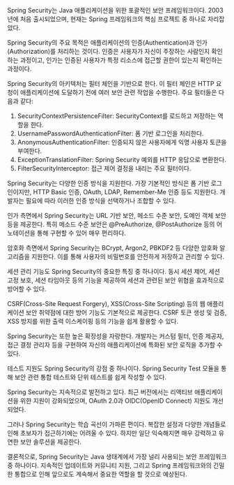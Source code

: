 Spring Security는 Java 애플리케이션을 위한 포괄적인 보안 프레임워크이다. 2003년에 처음 출시되었으며, 현재는 Spring 프레임워크의 핵심 프로젝트 중 하나로 자리잡았다.

Spring Security의 주요 목적은 애플리케이션의 인증(Authentication)과 인가(Authorization)를 처리하는 것이다. 인증은 사용자가 자신이 주장하는 사람인지 확인하는 과정이고, 인가는 인증된 사용자가 특정 리소스에 접근할 권한이 있는지 확인하는 과정이다.

Spring Security의 아키텍처는 필터 체인을 기반으로 한다. 이 필터 체인은 HTTP 요청이 애플리케이션에 도달하기 전에 여러 보안 관련 작업을 수행한다. 주요 필터들은 다음과 같다:

1. SecurityContextPersistenceFilter: SecurityContext를 로드하고 저장하는 역할을 한다.
2. UsernamePasswordAuthenticationFilter: 폼 기반 로그인을 처리한다.
3. AnonymousAuthenticationFilter: 인증되지 않은 사용자에게 익명 사용자 토큰을 부여한다.
4. ExceptionTranslationFilter: Spring Security 예외를 HTTP 응답으로 변환한다.
5. FilterSecurityInterceptor: 접근 제어 결정을 내리는 주요 필터이다.

Spring Security는 다양한 인증 방식을 지원한다. 가장 기본적인 방식은 폼 기반 로그인이지만, HTTP Basic 인증, OAuth, LDAP, Remember-Me 인증 등도 지원한다. 개발자는 필요에 따라 이러한 인증 방식을 선택하거나 조합할 수 있다.

인가 측면에서 Spring Security는 URL 기반 보안, 메소드 수준 보안, 도메인 객체 보안 등을 제공한다. 특히 메소드 수준 보안은 @PreAuthorize, @PostAuthorize 등의 어노테이션을 통해 구현할 수 있어 매우 편리하다.

암호화 측면에서 Spring Security는 BCrypt, Argon2, PBKDF2 등 다양한 암호화 알고리즘을 지원한다. 이를 통해 사용자의 비밀번호를 안전하게 저장하고 관리할 수 있다.

세션 관리 기능도 Spring Security의 중요한 특징 중 하나이다. 동시 세션 제어, 세션 고정 보호, 세션 타임아웃 등의 기능을 제공하여 세션과 관련된 보안 위협을 효과적으로 방어할 수 있다.

CSRF(Cross-Site Request Forgery), XSS(Cross-Site Scripting) 등의 웹 애플리케이션 보안 취약점에 대한 방어 기능도 기본적으로 제공한다. CSRF 토큰 생성 및 검증, XSS 방지를 위한 출력 이스케이핑 등의 기능을 쉽게 활용할 수 있다.

Spring Security는 또한 높은 확장성을 자랑한다. 개발자는 커스텀 필터, 인증 제공자, 접근 결정 관리자 등을 구현하여 자신의 애플리케이션에 특화된 보안 로직을 추가할 수 있다.

테스트 지원도 Spring Security의 강점 중 하나이다. Spring Security Test 모듈을 통해 보안 관련 통합 테스트와 단위 테스트를 쉽게 작성할 수 있다.

Spring Security는 지속적으로 발전하고 있다. 최근 버전에서는 리액티브 애플리케이션을 위한 지원이 강화되었으며, OAuth 2.0과 OIDC(OpenID Connect) 지원도 개선되었다.

그러나 Spring Security는 학습 곡선이 가파른 편이다. 복잡한 설정과 다양한 개념들로 인해 초보자가 접근하기에는 어려울 수 있다. 하지만 일단 익숙해지면 매우 강력하고 유연한 보안 솔루션을 제공한다.

결론적으로, Spring Security는 Java 생태계에서 가장 널리 사용되는 보안 프레임워크 중 하나이다. 지속적인 업데이트와 커뮤니티 지원, 그리고 Spring 프레임워크와의 긴밀한 통합으로 인해 앞으로도 계속해서 중요한 역할을 할 것으로 예상된다.